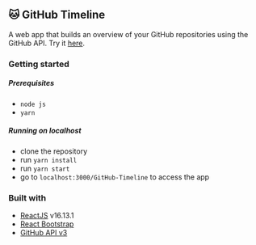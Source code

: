 
## 🐱 GitHub Timeline

A web app that builds an overview of your GitHub repositories using the GitHub API. Try it [here](https://cherrydevbomb.github.io/GitHub-Timeline/).

### Getting started

##### Prerequisites
- `node js`
- `yarn`

##### Running on localhost
- clone the repository
- run `yarn install`
- run `yarn start`
- go to `localhost:3000/GitHub-Timeline` to access the app

### Built with
- [ReactJS](https://reactjs.org/) v16.13.1
- [React Bootstrap](https://react-bootstrap.github.io/)
- [GitHub API v3](https://developer.github.com/v3/)
